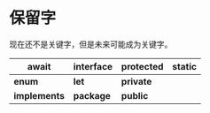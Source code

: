 # 保留字

现在还不是关键字，但是未来可能成为关键字。

| await          | interface   | protected   | static |
| -------------- | ----------- | ----------- | ------ |
| **enum**       | **let**     | **private** |        |
| **implements** | **package** | **public**  |        |

